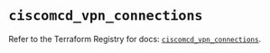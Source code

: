 # `ciscomcd_vpn_connections`

Refer to the Terraform Registry for docs: [`ciscomcd_vpn_connections`](https://registry.terraform.io/providers/ciscodevnet/ciscomcd/25.9.1/docs/resources/vpn_connections).
